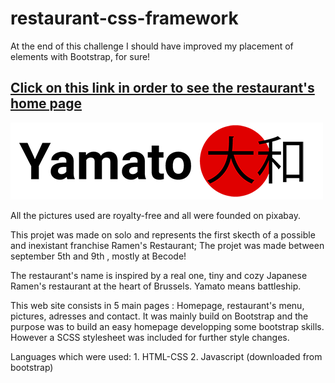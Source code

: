 # restaurant-css-framework
At the end of this challenge I should have improved my placement of elements with Bootstrap, for sure!

## [Click on this link in order to see the restaurant's home page](https://artedsolis.github.io/restaurant-css-framework/)
 



![Restaurant's Logo](https://github.com/artedsolis/restaurant-css-framework/blob/master/assets/img/logo.png)


All the pictures used are royalty-free and all were founded on pixabay.

This projet was made on solo and represents the first skecth of a possible and inexistant franchise Ramen's Restaurant;
The projet was made between september 5th and 9th , mostly at Becode! 

The restaurant's name is inspired by a real one, tiny and cozy Japanese Ramen's restaurant at the heart of Brussels. Yamato means battleship. 

This web site consists in 5 main pages : Homepage, restaurant's menu, pictures, adresses and contact. It was mainly build on Bootstrap and the purpose was to build an easy homepage developping some bootstrap skills. However a SCSS stylesheet was included for further style changes. 

Languages which were used: 1. HTML-CSS
                           2. Javascript (downloaded from bootstrap)
